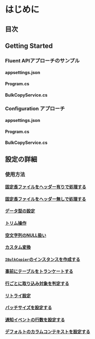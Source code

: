 # はじめに
## 目次
## Getting Started
### Fluent APIアプローチのサンプル
#### appsettings.json
#### Program.cs
#### BulkCopyService.cs
### Configuration アプローチ
#### appsettings.json
#### Program.cs
#### BulkCopyService.cs
## 設定の詳細
### 使用方法
#### [固定長ファイルをヘッダー有りで処理する](#設定の詳細)
#### [固定長ファイルをヘッダー無しで処理する](#設定の詳細)
#### [データ型の設定](#設定の詳細)
#### [トリム操作](#設定の詳細)
#### [空文字列のNULL扱い](#設定の詳細)
#### [カスタム変換](#設定の詳細)
#### [`IBulkCopier`のインスタンスを作成する](#設定の詳細)
#### [事前にテーブルをトランケートする](#設定の詳細)
#### [行ごとに取り込み対象を判定する](#設定の詳細)
#### [リトライ設定](#設定の詳細)
#### [バッチサイズを設定する](#設定の詳細)
#### [通知イベントの行数を設定する](#設定の詳細)
#### [デフォルトのカラムコンテキストを設定する](#設定の詳細)
